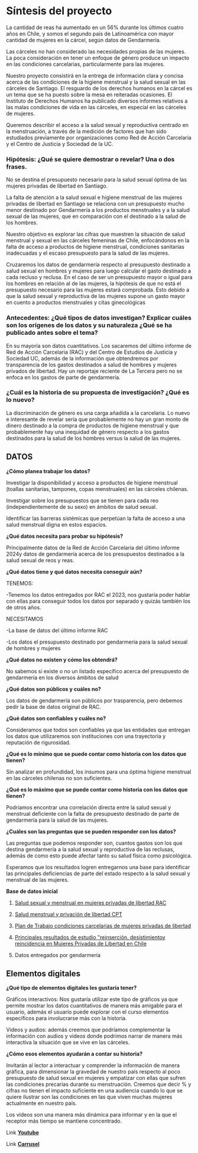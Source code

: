 
# Síntesis del proyecto 

La cantidad de reas ha aumentado en un 56% durante los últimos cuatro años en Chile, y somos el segundo país de Latinoamérica con mayor cantidad de mujeres en la cárcel, según datos de Gendarmería. 

Las cárceles no han considerado las necesidades propias de las mujeres. La poca consideración en tener un enfoque de género produce un impacto en las condiciones carcelarias, particularmente para las mujeres. 

Nuestro proyecto consistirá en la entrega de información clara y concisa acerca de las condiciones de la higiene menstrual y la salud sexual en las cárceles de Santiago. El resguardo de los derechos humanos en la cárcel es un tema que se ha puesto sobre la mesa en reiteradas ocasiones. El Instituto de Derechos Humanos ha publicado diversos informes relativos a las malas condiciones de vida en las cárceles, en especial en las cárceles de mujeres. 

 

Queremos describir el acceso a la salud sexual y reproductiva centrado en la menstruación, a través de la medición de factores que han sido estudiados previamente por organizaciones como Red de Acción Carcelaria y el Centro de Justicia y Sociedad de la UC.  

 

### Hipótesis: ¿Qué se quiere demostrar o revelar? Una o dos frases.

 

No se destina el presupuesto necesario para la salud sexual óptima de las mujeres privadas de libertad en Santiago. 

 

La falta de atención a la salud sexual e higiene menstrual de las mujeres privadas de libertad en Santiago se relaciona con un presupuesto mucho menor destinado por Gendarmería a los productos menstruales y a la salud sexual de las mujeres, que en comparación con el destinado a la salud de los hombres. 

 

Nuestro objetivo es explorar las cifras que muestren la situación de salud menstrual y sexual en las cárceles femeninas de Chile, enfocándonos en la falta de acceso a productos de higiene menstrual, condiciones sanitarias inadecuadas y el escaso presupuesto para la salud de las mujeres.  

 

Cruzaremos los datos de gendarmería respecto al presupuesto destinado a salud sexual en hombres y mujeres para luego calcular el gasto destinado a cada recluso y reclusa. En el caso de ser un presupuesto mayor o igual para los hombres en relación al de las mujeres, la hipótesis de que no está el presupuesto necesario para las mujeres estará comprobada. Esto debido a que la salud sexual y reproductiva de las mujeres supone un gasto mayor en cuento a productos menstruales y citas ginecológicas 

 

### Antecedentes: ¿Qué tipos de datos investigan? Explicar cuáles son los orígenes de los datos y su naturaleza ¿Qué se ha publicado antes sobre el tema?


En su mayoría son datos cuantitativos. Los sacaremos del último informe de Red de Acción Carcelaria (RAC) y del Centro de Estudios de Justicia y Sociedad UC, además de la información que obtendremos por transparencia de los gastos destinados a salud de hombres y mujeres privados de libertad. Hay un reportaje reciente de La Tercera pero no se enfoca en los gastos de parte de gendarmería.  

### ¿Cuál es la historia de su propuesta de investigación? ¿Qué es lo nuevo? 

La discriminación de género es una carga añadida a la carcelaria. Lo nuevo e interesante de revelar sería que probablemente no hay un gran monto de dinero destinado a la compra de productos de higiene menstrual y que probablemente hay una inequidad de género respecto a los gastos destinados para la salud de los hombres versus la salud de las mujeres. 

## DATOS 

**¿Cómo planea trabajar los datos?**

Investigar la disponibilidad y acceso a productos de higiene menstrual (toallas sanitarias, tampones, copas menstruales) en las cárceles chilenas. 

Investigar sobre los presupuestos que se tienen para cada reo (independientemente de su sexo) en ámbitos de salud sexual. 

Identificar las barreras sistémicas que perpetúan la falta de acceso a una salud menstrual digna en estos espacios. 

**¿Qué datos necesita para probar su hipótesis?**

Principalmente datos de la Red de Acción Carcelaria del último informe 2024y datos de gendarmería acerca de los presupuestos destinados a la salud sexual de reos y reas. 

**¿Qué datos tiene y qué datos necesita conseguir aún?**  

TENEMOS: 

-Tenemos los datos entregados por RAC el 2023, nos gustaría poder hablar con ellas para conseguir todos los datos por separado y quizás también los de otros años. 

NECESITAMOS 

-La base de datos del último informe RAC  

-Los datos el presupuesto destinado por gendarmería para la salud sexual de hombres y mujeres 

**¿Qué datos no existen y cómo los obtendrá?** 

No sabemos si existe o no un listado específico acerca del presupuesto de gendarmería en los diversos ámbitos de salud 

**¿Qué datos son públicos y cuáles no?**  

Los datos de gendarmería son públicos por trasparencia, pero debemos pedir la base de datos original de RAC. 

**¿Qué datos son confiables y cuáles no?** 

Consideramos que todos son confiables ya que las entidades que entregan los datos que utilizaremos son instituciones con una trayectoria y reputación de rigurosidad. 

**¿Qué es lo mínimo que se puede contar como historia con los datos que tienen?** 

Sin analizar en profundidad, los insumos para una óptima higiene menstrual en las cárceles chilenas no son suficientes.  

**¿Qué es lo máximo que se puede contar como historia con los datos que tienen?** 

Podríamos encontrar una correlación directa entre la salud sexual y menstrual deficiente con la falta de presupuesto destinado de parte de gendarmería para la salud de las mujeres. 

**¿Cuáles son las preguntas que se pueden responder con los datos?** 

Las preguntas que podemos responder son, cuantos gastos son los que destina gendarmería a la salud sexual y reproductiva de las reclusas, además de como esto puede afectar tanto su salud física como psicológica. 

Esperamos que los resultados logren entregarnos una base para identificar las principales deficiencias de parte del estado respecto a la salud sexual y menstrual de las mujeres. 

**Base de datos inicial**

1. [Salud sexual y menstrual en mujeres privadas de libertad RAC](https://accioncarcelaria.org/wp-content/uploads/2024/06/Saludsexualymenstrual_RedAccionCarcelaria.pdf) 

2. [Salud menstrual y privación de libertad CPT](https://mnpt.cl/wp-content/uploads/2024/08/Salud-menstrual-y-Privacion-de-libertad-2.pdf)

3. [Plan de Trabajo condiciones carcelarias de mujeres privadas de libertad](https://www.minjusticia.gob.cl/media/2023/06/09062023_MejorasCarcelarias_MujeresPrivadasLibertad.pdf)


4. [Principales resultados de estudio "reinserción. desistimientoy reincidencia en Mujeres Privadas de Libertad en Chile](https://justiciaysociedad.uc.cl/wp-content/uploads/2021/12/3.-Principales-resultados-de-estudio-de-Reinsercio%CC%81n-Desistimiento.pdf)

5. Datos entregados por gendarmería

## Elementos digitales 

**¿Qué tipo de elementos digitales les gustaría tener?** 

Gráficos interactivos: Nos gustaría utilizar este tipo de gráficos ya que permite mostrar los datos cuantitativos de manera más amigable para el usuario, además el usuario puede explorar con el curso elementos específicos para involucrarse más con la historia. 

Videos y audios: además creemos que podríamos complementar la información con audios y videos donde podrimos narrar de manera más interactiva la situación que se vive en las cárceles.  

**¿Cómo esos elementos ayudarán a contar su historia?** 

Invitarán al lector a interactuar y comprender la información de manera gráfica, para dimensionar la gravedad de nuestro país respecto al poco presupuesto de salud sexual en mujeres y empatizar con ellas que sufren las condiciones precarias durante su menstruación. Creemos que decir % y cifras no tienen el impacto suficiente en una audiencia cuando lo que se quiere ilustrar son las condiciones en las que viven muchas mujeres actualmente en nuestro país.  

Los videos son una manera más dinámica para informar y en la que el receptor más tiempo se mantiene concentrado.  



 Link **[Youtube](https://www.youtube.com/watch?v=G5sijPKpXD8)**

 Link **[Carrusel](https://www.canva.com/design/DAGP19XqbtE/jeboLa4ff3akDcHiuNFJjA/edit?utm_content=DAGP19XqbtE&utm_campaign=designshare&utm_medium=link2&utm_source=sharebutton)**
